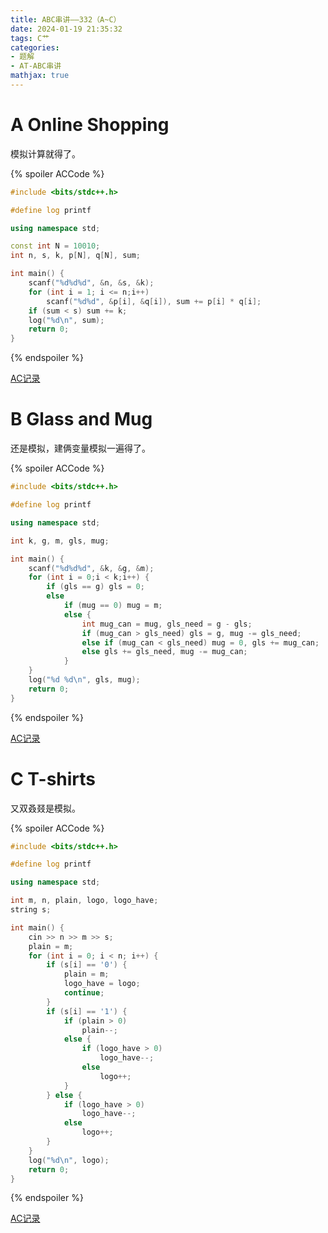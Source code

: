 ```yaml
---
title: ABC串讲——332（A~C）
date: 2024-01-19 21:35:32
tags: C艹
categories: 
- 题解
- AT-ABC串讲
mathjax: true
---
```


# A Online Shopping

模拟计算就得了。

{% spoiler ACCode %}

```cpp
#include <bits/stdc++.h>

#define log printf

using namespace std;

const int N = 10010;
int n, s, k, p[N], q[N], sum;

int main() {
    scanf("%d%d%d", &n, &s, &k);
	for (int i = 1; i <= n;i++)
        scanf("%d%d", &p[i], &q[i]), sum += p[i] * q[i];
	if (sum < s) sum += k;
	log("%d\n", sum);
	return 0;
}
```

{% endspoiler %}

[AC记录](https://www.luogu.com.cn/record/140465002)

# B Glass and Mug

还是模拟，建俩变量模拟一遍得了。

{% spoiler ACCode %}

```cpp
#include <bits/stdc++.h>

#define log printf

using namespace std;

int k, g, m, gls, mug;

int main() {
    scanf("%d%d%d", &k, &g, &m);
    for (int i = 0;i < k;i++) {
        if (gls == g) gls = 0;
        else
			if (mug == 0) mug = m;
            else {
				int mug_can = mug, gls_need = g - gls;
				if (mug_can > gls_need) gls = g, mug -= gls_need;
                else if (mug_can < gls_need) mug = 0, gls += mug_can;
                else gls += gls_need, mug -= mug_can;
			}
    }
	log("%d %d\n", gls, mug);
	return 0;
}
```
{% endspoiler %}

[AC记录](https://www.luogu.com.cn/record/140465914 "AC记录")

# C T-shirts

又双叒叕是模拟。

{% spoiler ACCode %}

```cpp
#include <bits/stdc++.h>

#define log printf

using namespace std;

int m, n, plain, logo, logo_have;
string s;

int main() {
	cin >> n >> m >> s;
	plain = m;
	for (int i = 0; i < n; i++) {
		if (s[i] == '0') {
			plain = m;
			logo_have = logo;
			continue;
		}
		if (s[i] == '1') {
			if (plain > 0)
				plain--;
			else {
				if (logo_have > 0)
					logo_have--;
				else
					logo++;
			}
		} else {
			if (logo_have > 0)
				logo_have--;
			else
				logo++;
		}
	}
	log("%d\n", logo);
	return 0;
}
```
{% endspoiler %}



[AC记录](https://www.luogu.com.cn/record/140466860 "AC记录")